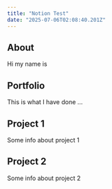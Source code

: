 ```yaml
---
title: "Notion Test"
date: "2025-07-06T02:08:40.201Z"
---
```



## About

Hi my name is


## Portfolio

This is what I have done …


## Project 1

Some info about project 1


## Project 2

Some info about project 2

